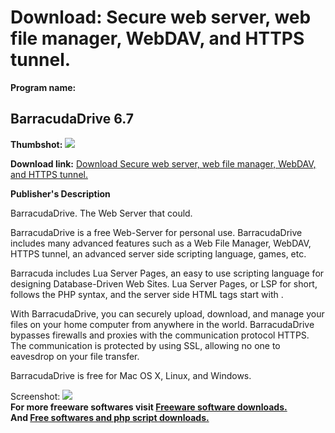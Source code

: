 # Download: Secure web server, web file manager, WebDAV, and HTTPS tunnel.

**Program name:**

## BarracudaDrive 6.7

  
**Thumbshot:** ![](http://www.freewarefiles.com/screenshot/barracudadrive_md.gif)   
  
**Download link:** [Download Secure web server, web file manager, WebDAV, and HTTPS tunnel.](http://freesoftwares.boysofts.com/BarracudaDrive_program_24099.html)  
  


**Publisher's Description**  
  


BarracudaDrive. The Web Server that could.

BarracudaDrive is a free Web-Server for personal use. BarracudaDrive includes many advanced features such as a Web File Manager, WebDAV, HTTPS tunnel, an advanced server side scripting language, games, etc.

Barracuda includes Lua Server Pages, an easy to use scripting language for designing Database-Driven Web Sites. Lua Server Pages, or LSP for short, follows the PHP syntax, and the server side HTML tags start with .

With BarracudaDrive, you can securely upload, download, and manage your files on your home computer from anywhere in the world. BarracudaDrive bypasses firewalls and proxies with the communication protocol HTTPS. The communication is protected by using SSL, allowing no one to eavesdrop on your file transfer.

BarracudaDrive is free for Mac OS X, Linux, and Windows.

  
  
Screenshot: ![](http://www.freewarefiles.com/screenshot/barracudadrive.gif)   
**For more freeware softwares visit [Freeware software downloads.](http://freesoftwares.boysofts.com/)**   
**And [Free softwares and php script downloads.](http://www.boysofts.com/)**
